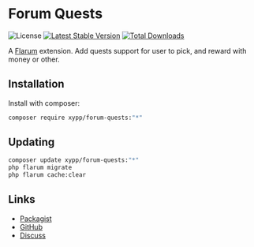 # Forum Quests

![License](https://img.shields.io/badge/license-MIT-blue.svg) [![Latest Stable Version](https://img.shields.io/packagist/v/xypp/forum-quests.svg)](https://packagist.org/packages/xypp/forum-quests) [![Total Downloads](https://img.shields.io/packagist/dt/xypp/forum-quests.svg)](https://packagist.org/packages/xypp/forum-quests)

A [Flarum](http://flarum.org) extension. Add quests support for user to pick, and reward with money or other.

## Installation

Install with composer:

```sh
composer require xypp/forum-quests:"*"
```

## Updating

```sh
composer update xypp/forum-quests:"*"
php flarum migrate
php flarum cache:clear
```

## Links

- [Packagist](https://packagist.org/packages/xypp/forum-quests)
- [GitHub](https://github.com/xypp/forum-quests)
- [Discuss](https://discuss.flarum.org/d/PUT_DISCUSS_SLUG_HERE)
